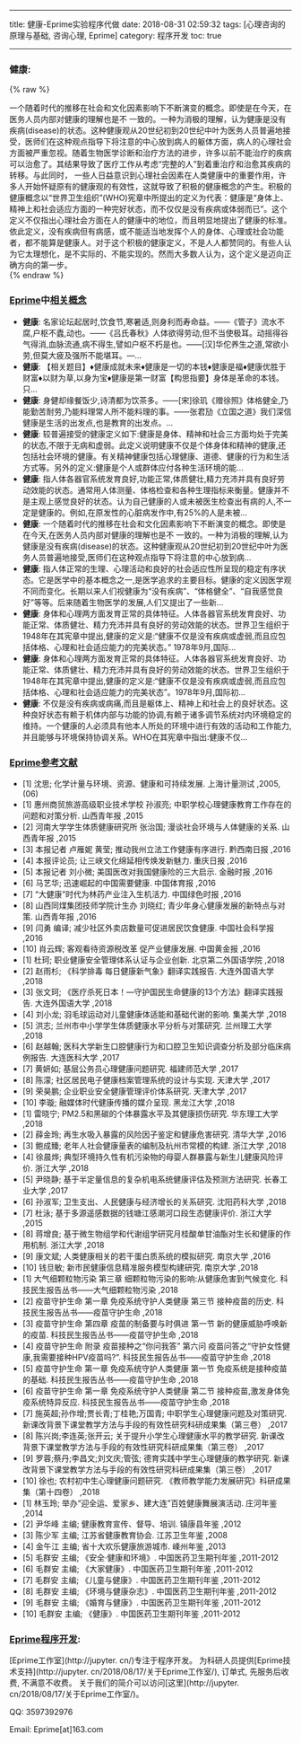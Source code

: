 
---
title: 健康-Eprime实验程序代做
date: 2018-08-31 02:59:32
tags: [心理咨询的原理与基础, 咨询心理, Eprime]
category: 程序开发
toc: true

---



<span></span>
<!-- more -->



### 健康:

{% raw %}
<div class="p1">一个随着时代的推移在社会和文化因素影响下不断演变的概念。即使是在今天，在医务人员内部对健康的理解也是不 一致的。一种为消极的理解，认为健康是没有疾病(disease)的状态。这种健康观从20世纪初到20世纪中叶为医务人员普遍地接受，医师们在这种观点指导下将注意的中心放到病人的躯体方面，病人的心理社会方面被严重忽视。随着生物医学诊断和治疗方法的进步，许多以前不能治疗的疾病可以治愈了。其结果导致了医疗工作从考虑“完整的人”到着重治疗和治愈其疾病的转移。与此同时， 一些人日益意识到心理社会因素在人类健康中的重要作用，许多人开始怀疑原有的健康观的有效性，这就导致了积极的健康概念的产生。积极的健康概念以“世界卫生组织”(WHO)宪章中所提出的定义为代表：健康是“身体上、精神上和社会适应方面的一种完好状态，而不仅仅是没有疾病或体弱而已”。这个定义不仅指出心理社会方面在人的健康中的地位，而且明显地提出了健康的标准。依此定义，没有疾病但有病感，或不能适当地发挥个人的身体、心理或社会功能者，都不能算是健康人。对于这个积极的健康定义，不是人人都赞同的。有些人认为它太理想化，是不实际的、不能实现的。然而大多数人认为，这个定义是迈向正确方向的第一步。</div>
{% endraw %}



### [Eprime](/tags/Eprime/)中[相关概念](/categories/程序开发)

- **健康**: 名家论坛起居时,饮食节,寒暑适,则身利而寿命益。——《管子》流水不腐,户枢不蠹,动也。——《吕氏春秋》人体欲得劳动,但不当使极耳。动摇得谷气得消,血脉流通,病不得生,譬如户枢不朽是也。——[汉]华佗养生之道,常欲小劳,但莫大疲及强所不能堪耳。—...
- **健康**: 【相关题目】♦健康成就未来♦健康是一切的本钱♦健康是福♦健康优胜于财富♦以财为草,以身为宝♦健康是第一财富【构思指要】身体是革命的本钱。只...
- **健康**: 身健却缘餐饭少,诗清都为饮茶多。——[宋]徐玑《赠徐照》体格健全,乃能勤苦耐劳,乃能料理常人所不能料理的事。——张君劢《立国之道》我们深信健康是生活的出发点,也是教育的出发点。...
- **健康**: 较普遍接受的健康定义如下:健康是身体、精神和社会三方面均处于完美的状态,不限于无病和虚弱。此定义说明健康不仅是个体身体和精神的健康,还包括社会环境的健康。有关精神健康包括心理健康、道德、健康的行为和生活方式等。另外的定义:健康是个人或群体应付各种生活环境的能...
- **健康**: 指人体各器官系统发育良好,功能正常,体质健壮,精力充沛并具有良好劳动效能的状态。通常用人体测量、体格检查和各种生理指标来衡量。健康并不是主观上感觉良好的状态。认为自己健康的人或未被医生检查出有病的人,不一定是健康的。例如,在原发性的心脏病发作中,有25%的人是未被...
- **健康**: 一个随着时代的推移在社会和文化因素影响下不断演变的概念。即使是在今天,在医务人员内部对健康的理解也是不 一致的。一种为消极的理解,认为健康是没有疾病(disease)的状态。这种健康观从20世纪初到20世纪中叶为医务人员普遍地接受,医师们在这种观点指导下将注意的中心放到病...
- **健康**: 指人体正常的生理、心理活动和良好的社会适应性所呈现的稳定有序状态。它是医学中的基本概念之一,是医学追求的主要目标。健康的定义因医学观不同而变化。长期以来人们视健康为“没有疾病”、“体格健全”、“自我感觉良好”等等。后来随着生物医学的发展,人们又提出了一些新...
- **健康**: 身体和心理两方面发育正常的具体特征。人体各器官系统发育良好、功能正常、体质健壮、精力充沛并具有良好的劳动效能的状态。世界卫生组织于1948年在其宪章中提出,健康的定义是:“健康不仅是没有疾病或虚弱,而且应包括体格、心理和社会适应能力的完美状态。” 1978年9月,国际...
- **健康**: 身体和心理两方面发育正常的具体特征。人体各器官系统发育良好、功能正常、体质健壮、精力充沛并具有良好的劳动效能的状态。世界卫生组织于1948年在其宪章中提出,健康的定义是:“健康不仅是没有疾病或虚弱,而且应包括体格、心理和社会适应能力的完美状态”。1978年9月,国际初...
- **健康**: 不仅是没有疾病或病痛,而且是躯体上、精神上和社会上的良好状态。这种良好状态有赖于机体内部与功能的协调,有赖于诸多调节系统对内环境稳定的维持。一个健康的人必须具有他本人所处的环境中进行有效的活动和工作能力,并且能够与环境保持协调关系。WHO在其宪章中指出:健康不仅...


### [Eprime](/tags/Eprime/)[参考文献](/categories/程序开发/)

- [1]  沈思; 化学计量与环境、资源、健康和可持续发展. 上海计量测试 ,2005,(06)
- [1]  惠州商贸旅游高级职业技术学校  孙淑亮; 中职学校心理健康教育工作存在的问题和对策分析. 山西青年报 ,2015
- [2]  河南大学学生体质健康研究所  张治国; 漫谈社会环境与人体健康的关系. 山西青年报 ,2015
- [3]  本报记者  卢雁妮  黄莹; 推动我州立法工作健康有序进行. 黔西南日报 ,2016
- [4]  本报评论员; 让三峡文化绵延相传焕发新魅力. 重庆日报 ,2016
- [5]  本报记者  刘小微; 美国医改对我国健康险的三大启示. 金融时报 ,2016
- [6]  马艺华; 迅速崛起的中国需要健康. 中国体育报 ,2016
- [7]   “大健康”时代为林药产业注入生机活力. 中国绿色时报 ,2016
- [8]  山西同煤集团技师学院计生办  刘晓红; 青少年身心健康发展的新特点与对策. 山西青年报 ,2016
- [9]  闫勇  编译; 减少社区外卖店数量可促进居民饮食健康. 中国社会科学报 ,2016
- [10]  肖云辉; 客观看待资源税改革  促产业健康发展. 中国黄金报 ,2016
- [1]  杜珂; 职业健康安全管理体系认证与企业创新. 北京第二外国语学院 ,2018
- [2]  赵雨杉; 《科学排毒 每日健康新气象》翻译实践报告. 大连外国语大学 ,2018
- [3]  张文珂; 《医疗杀死日本！—守护国民生命健康的13个方法》翻译实践报告. 大连外国语大学 ,2018
- [4]  刘小龙; 羽毛球运动对儿童健康体适能和基础代谢的影响. 集美大学 ,2018
- [5]  洪志; 兰州市中小学学生体质健康水平分析与对策研究. 兰州理工大学 ,2018
- [6]  赵越翰; 医科大学新生口腔健康行为和口腔卫生知识调查分析及部分临床病例报告. 大连医科大学 ,2017
- [7]  黄妍如; 基层公务员心理健康问题研究. 福建师范大学 ,2017
- [8]  陈濛; 社区居民电子健康档案管理系统的设计与实现. 天津大学 ,2017
- [9]  荣昊鹏; 企业职业安全健康管理评价体系研究. 天津大学 ,2017
- [10]  李璇; 融媒体时代健康传播的媒介呈现. 黑龙江大学 ,2018
- [1]  雷晓宁; PM2.5和黑碳的个体暴露水平及其健康损伤研究. 华东理工大学 ,2018
- [2]  薛金玲; 再生水吸入暴露的风险因子鉴定和健康危害研究. 清华大学 ,2016
- [3]  鲍成臻; 老年人社会健康量表的编制及杭州市常模的构建. 浙江大学 ,2018
- [4]  徐晨烨; 典型环境持久性有机污染物的母婴人群暴露与新生儿健康风险评价. 浙江大学 ,2018
- [5]  尹晓静; 基于半定量信息的复杂机电系统健康评估及预测方法研究. 长春工业大学 ,2017
- [6]  孙淑军; 卫生支出、人民健康与经济增长的关系研究. 沈阳药科大学 ,2018
- [7]  杜泳; 基于多源遥感数据的钱塘江感潮河口段生态健康评价. 浙江大学 ,2015
- [8]  蒋增良; 基于微生物组学和代谢组学研究月桂酸单甘油酯对生长和健康的作用机制. 浙江大学 ,2018
- [9]  康文斌; 人类健康相关的若干蛋白质系统的模拟研究. 南京大学 ,2016
- [10]  钱旦敏; 新市民健康信息精准服务模型构建研究. 南京大学 ,2018
- [1]   大气细颗粒物污染  第三章  细颗粒物污染的影响:从健康危害到气候变化. 科技民生报告丛书——大气细颗粒物污染 ,2018
- [2]   疫苗守护生命  第一章  免疫系统守护人类健康  第三节  接种疫苗的历史. 科技民生报告丛书——疫苗守护生命 ,2018
- [3]   疫苗守护生命  第四章  疫苗的制备要与时俱进  第一节  新的健康威胁呼唤新的疫苗. 科技民生报告丛书——疫苗守护生命 ,2018
- [4]   疫苗守护生命  附录  疫苗接种之“你问我答”  第六问  疫苗问答之“守护女性健康,我需要接种HPV疫苗吗?”. 科技民生报告丛书——疫苗守护生命 ,2018
- [5]   疫苗守护生命  第一章  免疫系统守护人类健康  第一节  免疫系统是接种疫苗的基础. 科技民生报告丛书——疫苗守护生命 ,2018
- [6]   疫苗守护生命  第一章  免疫系统守护人类健康  第二节  接种疫苗,激发身体免疫系统特异反应. 科技民生报告丛书——疫苗守护生命 ,2018
- [7]  施英超;孙作增;贾长青;丁桂艳;万国青; 中职学生心理健康问题及对策研究. 新课改背景下课堂教学方法与手段的有效性研究科研成果集（第三卷） ,2017
- [8]  陈兴岗;李连英;张开云; 关于提升小学生心理健康水平的教学研究. 新课改背景下课堂教学方法与手段的有效性研究科研成果集（第三卷） ,2017
- [9]  罗蓉;蔡丹;李昌文;刘文庆;管弦; 德育实践中学生心理健康的教学研究. 新课改背景下课堂教学方法与手段的有效性研究科研成果集（第三卷） ,2017
- [10]  徐也; 农村初中生心理健康问题研究. 《教师教学能力发展研究》科研成果集（第十四卷） ,2018
- [1]  林玉玲; 举办“迎全运、爱家乡、建大连”百姓健康舞展演活动. 庄河年鉴 ,2014
- [2]  尹华峰 主编; 健康教育宣传、督导、培训. 镇康县年鉴 ,2012
- [3]  陈少军 主编; 江苏省健康教育协会. 江苏卫生年鉴 ,2008
- [4]  金午江 主编; 省十大欢乐健康旅游城市. 嵊州年鉴 ,2013
- [5]  毛群安 主编; 《安全·健康和环境》. 中国医药卫生期刊年鉴 ,2011-2012
- [6]  毛群安 主编; 《大家健康》. 中国医药卫生期刊年鉴 ,2011-2012
- [7]  毛群安 主编; 《儿童与健康》. 中国医药卫生期刊年鉴 ,2011-2012
- [8]  毛群安 主编; 《环境与健康杂志》. 中国医药卫生期刊年鉴 ,2011-2012
- [9]  毛群安 主编; 《婚育与健康》. 中国医药卫生期刊年鉴 ,2011-2012
- [10]  毛群安 主编; 《健康》. 中国医药卫生期刊年鉴 ,2011-2012


### [Eprime](/tags/Eprime/)[程序开发](/categories/程序开发/):
[Eprime工作室](http://jupyter. cn/)专注于程序开发。
为科研人员提供[Eprime技术支持](http://jupyter. cn/2018/08/17/关于Eprime工作室/), 订单式, 先服务后收费, 不满意不收费。
关于我们的简介可以访问[这里](http://jupyter. cn/2018/08/17/关于Eprime工作室/)。

QQ: 3597392976

Email: Eprime[at]163.com


